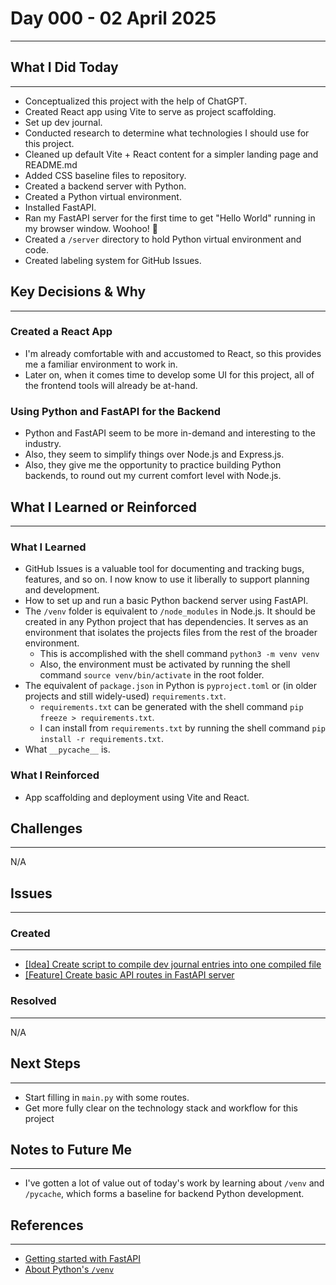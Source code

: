 # Day 000 - 02 April 2025
---
## What I Did Today
---
- Conceptualized this project with the help of ChatGPT.
- Created React app using Vite to serve as project scaffolding.
- Set up dev journal.
- Conducted research to determine what technologies I should use for this project.
- Cleaned up default Vite + React content for a simpler landing page and README.md
- Added CSS baseline files to repository.
- Created a backend server with Python.
- Created a Python virtual environment.
- Installed FastAPI.
- Ran my FastAPI server for the first time to get "Hello World" running in my browser window. Woohoo! 🚀
- Created a `/server` directory to hold Python virtual environment and code.
- Created labeling system for GitHub Issues.

## Key Decisions & Why
---
### Created a React App
- I'm already comfortable with and accustomed to React, so this provides me a familiar environment to work in.
- Later on, when it comes time to develop some UI for this project, all of the frontend tools will already be at-hand.

### Using Python and FastAPI for the Backend
- Python and FastAPI seem to be more in-demand and interesting to the industry.
- Also, they seem to simplify things over Node.js and Express.js.
- Also, they give me the opportunity to practice building Python backends, to round out my current comfort level with Node.js.

## What I Learned or Reinforced
---
### What I Learned
- GitHub Issues is a valuable tool for documenting and tracking bugs, features, and so on. I now know to use it liberally to support planning and development.
- How to set up and run a basic Python backend server using FastAPI.
- The `/venv` folder is equivalent to `/node_modules` in Node.js. It should be created in any Python project that has dependencies. It serves as an environment that isolates the projects files from the rest of the broader environment.
  - This is accomplished with the shell command `python3 -m venv venv`
  - Also, the environment must be activated by running the shell command `source venv/bin/activate` in the root folder.
- The equivalent of `package.json` in Python is `pyproject.toml` or (in older projects and still widely-used) `requirements.txt`.
  - `requirements.txt` can be generated with the shell command `pip freeze > requirements.txt`.
  - I can install from `requirements.txt` by running the shell command `pip install -r requirements.txt`.
- What `__pycache__` is.

### What I Reinforced
- App scaffolding and deployment using Vite and React.

## Challenges
---
N/A

## Issues
---
### Created
---
- [[Idea] Create script to compile dev journal entries into one compiled file](https://github.com/jakubstetz/portfolio-insights/issues/1)
- [[Feature] Create basic API routes in FastAPI server](https://github.com/jakubstetz/portfolio-insights/issues/2)

### Resolved
---
N/A

## Next Steps
---
- Start filling in `main.py` with some routes.
- Get more fully clear on the technology stack and workflow for this project

## Notes to Future Me
---
- I've gotten a lot of value out of today's work by learning about `/venv` and `/pycache`, which forms a baseline for backend Python development.

## References
---
- [Getting started with FastAPI](https://fastapi.tiangolo.com/tutorial/first-steps/)
- [About Python's `/venv`](https://docs.python.org/3/library/venv.html)